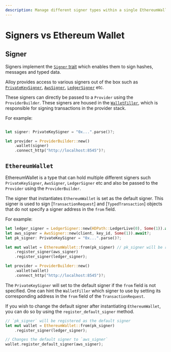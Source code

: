```yaml
---
description: Manage different signer types within a single EthereumWallet for flexible transaction signing strategies
---
```


# Signers vs Ethereum Wallet

## Signer

Signers implement the [`Signer` trait](https://github.com/alloy-rs/alloy/blob/main/crates/signer/src/signer.rs) which enables them to sign hashes, messages and typed data.

Alloy provides access to various signers out of the box such as [`PrivateKeySigner`](https://github.com/alloy-rs/alloy/blob/a3d521e18fe335f5762be03656a3470f5f6331d8/crates/signer-local/src/lib.rs#L37), [`AwsSigner`](https://github.com/alloy-rs/alloy/blob/main/crates/signer-aws/src/signer.rs), [`LedgerSigner`](https://github.com/alloy-rs/alloy/blob/main/crates/signer-ledger/src/signer.rs) etc.

These signers can directly be passed to a `Provider` using the `ProviderBuilder`. These signers are housed in the [`WalletFiller`](https://github.com/alloy-rs/alloy/blob/main/crates/provider/src/fillers/wallet.rs), which is responsible for signing transactions in the provider stack.

For example:

```rust

let signer: PrivateKeySigner = "0x...".parse()?;

let provider = ProviderBuilder::new()
    .wallet(signer)
    .connect_http("http://localhost:8545")?;

```

## `EthereumWallet`

EthereumWallet is a type that can hold multiple different signers such `PrivateKeySigner`, `AwsSigner`, `LedgerSigner` etc and also be passed to the `Provider` using the `ProviderBuilder`.

The signer that instantiates `EthereumWallet` is set as the default signer. This signer is used to sign [`TransactionRequest`] and [`TypedTransaction`] objects that do not specify a signer address in the `from` field.

For example:

```rust
let ledger_signer = LedgerSigner::new(HDPath::LedgerLive(0), Some(1)).await?;
let aws_signer = AwsSigner::new(client, key_id, Some(1)).await?;
let pk_signer: PrivateKeySigner = "0x...".parse()?;

let mut wallet = EthereumWallet::from(pk_signer) // pk_signer will be registered as the default signer.
    .register_signer(aws_signer)
    .register_signer(ledger_signer);

let provider = ProviderBuilder::new()
    .wallet(wallet)
    .connect_http("http://localhost:8545")?;
```

The `PrivateKeySigner` will set to the default signer if the `from` field is not specified. One can hint the `WalletFiller` which signer to use by setting its corresponding address in the `from` field of the `TransactionRequest`.

If you wish to change the default signer after instantiating `EthereumWallet`, you can do so by using the `register_default_signer` method.

```rust
// `pk_signer` will be registered as the default signer
let mut wallet = EthereumWallet::from(pk_signer)
    .register_signer(ledger_signer);

// Changes the default signer to `aws_signer`
wallet.register_default_signer(aws_signer);
```
